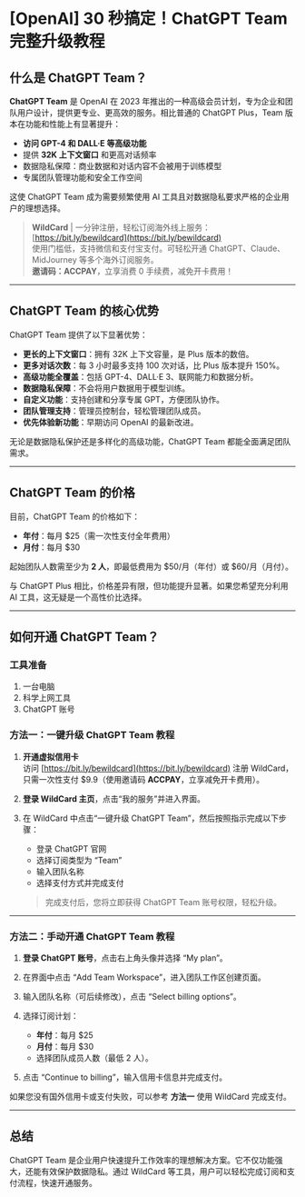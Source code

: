 # [OpenAI] 30 秒搞定！ChatGPT Team 完整升级教程

## 什么是 ChatGPT Team？

**ChatGPT Team** 是 OpenAI 在 2023 年推出的一种高级会员计划，专为企业和团队用户设计，提供更专业、更高效的服务。相比普通的 ChatGPT Plus，Team 版本在功能和性能上有显著提升：

- **访问 GPT-4 和 DALL·E 等高级功能**
- 提供 **32K 上下文窗口** 和更高对话频率
- 数据隐私保障：商业数据和对话内容不会被用于训练模型
- 专属团队管理功能和安全工作空间

这使 ChatGPT Team 成为需要频繁使用 AI 工具且对数据隐私要求严格的企业用户的理想选择。

> **WildCard** | 一分钟注册，轻松订阅海外线上服务：[https://bit.ly/bewildcard](https://bit.ly/bewildcard)  
> 使用门槛低，支持微信和支付宝支付。可轻松开通 ChatGPT、Claude、MidJourney 等多个海外订阅服务。  
> **邀请码：ACCPAY**，立享消费 0 手续费，减免开卡费用！

---

## ChatGPT Team 的核心优势

ChatGPT Team 提供了以下显著优势：

- **更长的上下文窗口**：拥有 32K 上下文容量，是 Plus 版本的数倍。
- **更多对话次数**：每 3 小时最多支持 100 次对话，比 Plus 版本提升 150%。
- **高级功能全覆盖**：包括 GPT-4、DALL·E 3、联网能力和数据分析。
- **数据隐私保障**：不会将用户数据用于模型训练。
- **自定义功能**：支持创建和分享专属 GPT，方便团队协作。
- **团队管理支持**：管理员控制台，轻松管理团队成员。
- **优先体验新功能**：早期访问 OpenAI 的最新改进。

无论是数据隐私保护还是多样化的高级功能，ChatGPT Team 都能全面满足团队需求。

---

## ChatGPT Team 的价格

目前，ChatGPT Team 的价格如下：

- **年付**：每月 $25（需一次性支付全年费用）
- **月付**：每月 $30

起始团队人数需至少为 **2 人**，即最低费用为 $50/月（年付）或 $60/月（月付）。

与 ChatGPT Plus 相比，价格差异有限，但功能提升显著。如果您希望充分利用 AI 工具，这无疑是一个高性价比选择。

---

## 如何开通 ChatGPT Team？

### 工具准备
1. 一台电脑
2. 科学上网工具
3. ChatGPT 账号  

### 方法一：一键升级 ChatGPT Team 教程

1. **开通虚拟信用卡**  
   访问 [https://bit.ly/bewildcard](https://bit.ly/bewildcard) 注册 WildCard，只需一次性支付 $9.9（使用邀请码 **ACCPAY**，立享减免开卡费用）。  

2. **登录 WildCard 主页**，点击“我的服务”并进入界面。

3. 在 WildCard 中点击“一键升级 ChatGPT Team”，然后按照指示完成以下步骤：
   - 登录 ChatGPT 官网
   - 选择订阅类型为 “Team”
   - 输入团队名称
   - 选择支付方式并完成支付

   > 完成支付后，您将立即获得 ChatGPT Team 账号权限，轻松升级。

---

### 方法二：手动开通 ChatGPT Team 教程

1. **登录 ChatGPT 账号**，点击右上角头像并选择 “My plan”。

2. 在界面中点击 “Add Team Workspace”，进入团队工作区创建页面。

3. 输入团队名称（可后续修改），点击 “Select billing options”。

4. 选择订阅计划：
   - **年付**：每月 $25
   - **月付**：每月 $30
   - 选择团队成员人数（最低 2 人）。

5. 点击 “Continue to billing”，输入信用卡信息并完成支付。

如果您没有国外信用卡或支付失败，可以参考 **方法一** 使用 WildCard 完成支付。

---

## 总结

ChatGPT Team 是企业用户快速提升工作效率的理想解决方案。它不仅功能强大，还能有效保护数据隐私。通过 WildCard 等工具，用户可以轻松完成订阅和支付流程，快速开通服务。


